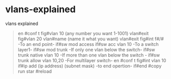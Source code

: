# vlans-explained
vlans explained
>en
#conf t
fig#vlan 10 (any number you want 1-1001)
vlan#exit
fig#vlan 20
vlan#name (name it what you want)
vlan#exit
fig#int f#/#
-To an end point-
if#sw mod access
if#sw acc vlan 10
-To a switch layer1-
if#sw mod trunk
-If only one vlan below the switch-
if#sw trunk native vlan 10
-If more than one vlan below the switch -
if#sw trunk allow vlan 10,20
-For multilayer switch-
>en
#conf t
fig#int vlan 10
if#ip add (ip address) (subnet mask)
-to end opertion-
if#end
#copy run star
#reload

